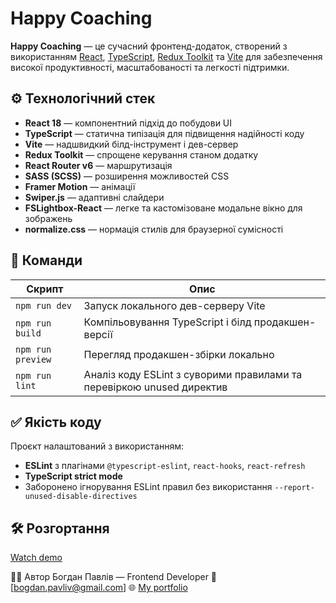 # Happy Coaching

**Happy Coaching** — це сучасний фронтенд-додаток, створений з використанням [React](https://react.dev/), [TypeScript](https://www.typescriptlang.org/), [Redux Toolkit](https://redux-toolkit.js.org/) та [Vite](https://vitejs.dev/) для забезпечення високої продуктивності, масштабованості та легкості підтримки.

## ⚙️ Технологічний стек

- **React 18** — компонентний підхід до побудови UI
- **TypeScript** — статична типізація для підвищення надійності коду
- **Vite** — надшвидкий білд-інструмент і дев-сервер
- **Redux Toolkit** — спрощене керування станом додатку
- **React Router v6** — маршрутизація
- **SASS (SCSS)** — розширення можливостей CSS
- **Framer Motion** — анімації
- **Swiper.js** — адаптивні слайдери
- **FSLightbox-React** — легке та кастомізоване модальне вікно для зображень
- **normalize.css** — нормація стилів для браузерної сумісності

## 🚀 Команди

| Скрипт       | Опис                                                                 |
|--------------|----------------------------------------------------------------------|
| `npm run dev`     | Запуск локального дев-серверу Vite                                   |
| `npm run build`   | Компільовування TypeScript і білд продакшен-версії                 |
| `npm run preview` | Перегляд продакшен-збірки локально                                 |
| `npm run lint`    | Аналіз коду ESLint з суворими правилами та перевіркою unused директив |

## ✅ Якість коду

Проєкт налаштований з використанням:
- **ESLint** з плагінами `@typescript-eslint`, `react-hooks`, `react-refresh`
- **TypeScript strict mode**
- Заборонено ігнорування ESLint правил без використання `--report-unused-disable-directives`

## 🛠️ Розгортання

[Watch demo](https://happy-coaching-typescript.netlify.app/)

👨‍💻 Автор
Богдан Павлів — Frontend Developer
📧 [bogdan.pavliv@gmail.com]
🌐 [My portfolio](https://bogdan-pavliv.netlify.app)